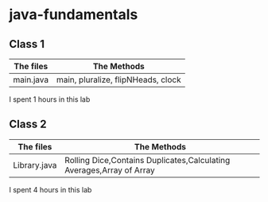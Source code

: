 # java-fundamentals

## Class 1

| The files  | The Methods | 
|------------|-------------|
| main.java  | main, pluralize, flipNHeads, clock|

I spent 1 hours in this lab

## Class 2

| The files  | The Methods | 
|------------|-------------|
| Library.java  | Rolling Dice,Contains Duplicates,Calculating Averages,Array of Array|

I spent 4 hours in this lab